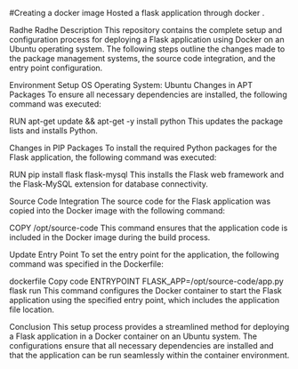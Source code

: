 #Creating a docker image
Hosted a flask application through docker . 

Radhe Radhe
Description
This repository contains the complete setup and configuration process for deploying a Flask application using Docker on an Ubuntu operating system. The following steps outline the changes made to the package management systems, the source code integration, and the entry point configuration.

Environment Setup
OS
Operating System: Ubuntu
Changes in APT Packages
To ensure all necessary dependencies are installed, the following command was executed:



RUN apt-get update && apt-get -y install python
This updates the package lists and installs Python.

Changes in PIP Packages
To install the required Python packages for the Flask application, the following command was executed:


RUN pip install flask flask-mysql
This installs the Flask web framework and the Flask-MySQL extension for database connectivity.

Source Code Integration
The source code for the Flask application was copied into the Docker image with the following command:


COPY /opt/source-code
This command ensures that the application code is included in the Docker image during the build process.

Update Entry Point
To set the entry point for the application, the following command was specified in the Dockerfile:

dockerfile
Copy code
ENTRYPOINT FLASK_APP=/opt/source-code/app.py flask run
This command configures the Docker container to start the Flask application using the specified entry point, which includes the application file location.

Conclusion
This setup process provides a streamlined method for deploying a Flask application in a Docker container on an Ubuntu system. The configurations ensure that all necessary dependencies are installed and that the application can be run seamlessly within the container environment.

